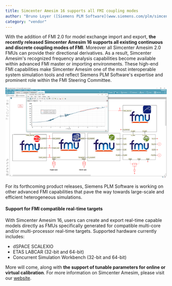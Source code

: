 ```yaml
---
title: Simcenter Amesim 16 supports all FMI coupling modes
author: "Bruno Loyer ([Siemens PLM Software](www.siemens.com/plm/simcenter-amesim ))"
category: "vendor"
---
```


With the addition of FMI 2.0 for model exchange import and export, 
**the recently released Simcenter Amesim 16 supports all existing continuous and discrete coupling modes of FMI**. 
Moreover all Simcenter Amesim 2.0 FMUs can provide their directional derivatives. 
As a result, Simcenter Amesim's recognized frequency analysis capabilities become available 
within advanced FMI master or importing environments. These high-end FMI capabilities 
make Simcenter Amesim one of the most interoperable system simulation tools and reflect 
Siemens PLM Software's expertise and prominent role within the FMI Steering Committee. 

![](Simcenter-Amesim-FMI.png)

For its forthcoming product releases, Siemens PLM Software is working on other advanced FMI capabilities that pave the way towards large-scale and efficient heterogeneous simulations. 

#### Support for FMI compatible real-time targets
With Simcenter Amesim 16, users can create and export real-time capable models directly as FMUs
specifically generated for compatible multi-core and/or multi-processor real-time targets. Supported hardware currently includes:

- dSPACE SCALEXIO
- ETAS LABCAR (32-bit and 64-bit)
- Concurrent Simulation Workbench (32-bit and 64-bit)

More will come, along with **the support of tunable parameters for online or virtual calibration**.
For more information on Simcenter Amesim, please visit our [website]( https://www.siemens.com/plm/simcenter-amesim ).
